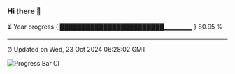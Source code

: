 ### Hi there 👋

⏳ Year progress { ████████████████████████▁▁▁▁▁▁ } 80.95 %

---

⏰ Updated on Wed, 23 Oct 2024 06:28:02 GMT

![Progress Bar CI](https://github.com/liununu/liununu/workflows/Progress%20Bar%20CI/badge.svg)
